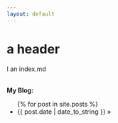 ```yaml
---
layout: default
---
```


# a header

I an index.md

<p><br/><b>My Blog:</b></p>

<ul class="post">
	{% for post in site.posts %}
		<li><span>{{ post.date | date_to_string }}</span> &raquo; <a href="{}"
	{% endfor %}
</ul>
